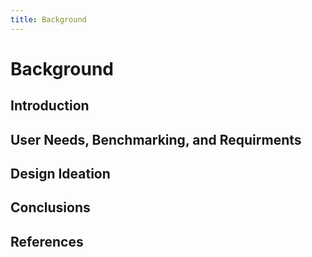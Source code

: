 ```yaml
---
title: Background
---
```


# Background

## Introduction

## User Needs, Benchmarking, and Requirments

## Design Ideation

## Conclusions

## References
